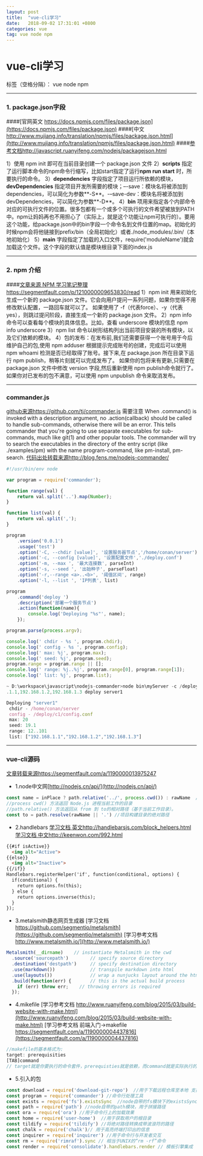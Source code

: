 ```yaml
---
layout: post
title:  "vue-cli学习"
date:   2018-09-02 17:31:01 +0800
categories: vue
tag: vue node npm
---
```


# vue-cli学习

标签（空格分隔）： vue node npm 

---
### 1. package.json字段
####[官网英文 https://docs.npmjs.com/files/package.json](https://docs.npmjs.com/files/package.json)
####[中文 http://www.mujiang.info/translation/npmjs/files/package.json.html](http://www.mujiang.info/translation/npmjs/files/package.json.html)
####[参考文档http://javascript.ruanyifeng.com/nodejs/packagejson.html](http://javascript.ruanyifeng.com/nodejs/packagejson.html)

1）使用 npm init 即可在当前目录创建一个 package.json 文件
2）**scripts** 指定了运行脚本命令的npm命令行缩写，比如start指定了运行**npm run start** 时，所要执行的命令。
3）**dependencies** 字段指定了项目运行所依赖的模块，**devDependencies** 指定项目开发所需要的模块；–-save：模块名将被添加到 dependencies，可以简化为参数**-S**。-–save-dev：模块名将被添加到 devDependencies，可以简化为参数**-D**。
4）**bin** 项用来指定各个内部命令对应的可执行文件的位置。很多包都有一个或多个可执行的文件希望被放到PATH中。npm让妈妈再也不用担心了（实际上，就是这个功能让npm可执行的）。要用这个功能，给package.json中的bin字段一个命令名到文件位置的map。初始化的时候npm会将他链接到prefix/bin（全局初始化）或者./node_modules/.bin/（本地初始化）
5）**main** 字段指定了加载的入口文件，require('moduleName')就会加载这个文件。这个字段的默认值是模块根目录下面的index.js

---
### 2. npm 介绍
####[文章来源 NPM 学习笔记整理https://segmentfault.com/p/1210000009653830/read](https://segmentfault.com/p/1210000009653830/read)
1）npm init 用来初始化生成一个新的 package.json 文件。它会向用户提问一系列问题，如果你觉得不用修改默认配置，一路回车就可以了。
如果使用了 -f（代表force）、-y（代表yes），则跳过提问阶段，直接生成一个新的 package.json 文件。
2）npm info 命令可以查看每个模块的具体信息。比如，查看 underscore 模块的信息 npm info underscore
3）npm list 命令以树形结构列出当前项目安装的所有模块，以及它们依赖的模块。
4）包的发布：在发布前,我们还需要获得一个账号用于今后维护自己的包,使用 npm adduser 根据提示完成账号的创建，完成后可以使用 npm whoami 检测是否已经取得了账号。接下来,在 package.json 所在目录下运行 npm publish，稍等片刻就可以完成发布了。
如果你的包将来有更新,只需要在 package.json 文件中修改 version 字段,然后重新使用 npm publish命令就行了。
如果你对已发布的包不满意，可以使用 npm unpublish 命令来取消发布。

---
### commander.js
[github来源https://github.com/tj/commander.js](https://github.com/tj/commander.js)
需要注意 When .command() is invoked with a description argument, no .action(callback) should be called to handle sub-commands, otherwise there will be an error. This tells commander that you're going to use separate executables for sub-commands, much like git(1) and other popular tools.
The commander will try to search the executables in the directory of the entry script (like ./examples/pm) with the name program-command, like pm-install, pm-search.
[代码出处转载来源http://blog.fens.me/nodejs-commander/](http://blog.fens.me/nodejs-commander/)

```javascript
#!/usr/bin/env node

var program = require('commander');

function range(val) {
    return val.split('..').map(Number);
}

function list(val) {
    return val.split(',');
}

program
    .version('0.0.1')
    .usage('test')
    .option('-C, --chdir [value]', '设置服务器节点','/home/conan/server')
    .option('-c, --config [value]', '设置配置文件','./deploy.conf')
    .option('-m, --max ', '最大连接数', parseInt)
    .option('-s, --seed ', '出始种子', parseFloat)
    .option('-r,--range <a>..<b>', '阈值区间', range)
    .option('-l, --list ', 'IP列表', list)

program
    .command('deploy ')
    .description('部署一个服务节点')
    .action(function(name){
        console.log('Deploying "%s"', name);
    });

program.parse(process.argv);

console.log(' chdir - %s ', program.chdir);
console.log(' config - %s ', program.config);
console.log(' max: %j', program.max);
console.log(' seed: %j', program.seed);
program.range = program.range || [];
console.log(' range: %j..%j', program.range[0], program.range[1]);
console.log(' list: %j', program.list);
```
```javascript
~ D:\workspace\javascript\nodejs-commander>node bin\myServer -c /deploy/c1/config.conf -m 20 -s 19.1 -r 12..101 -l 192.168
.1.1,192.168.1.2,192.168.1.3 deploy server1

Deploying "server1"
 chdir - /home/conan/server
 config - /deploy/c1/config.conf
 max: 20
 seed: 19.1
 range: 12..101
 list: ["192.168.1.1","192.168.1.2","192.168.1.3"]
```
---
### vue-cli源码
[文章转载来源https://segmentfault.com/a/1190000013975247](https://segmentfault.com/a/1190000013975247)

+ 1.node中文网[http://nodejs.cn/api/](http://nodejs.cn/api/)
```javascript
const name = inPlace ? path.relative('../', process.cwd()) : rawName  //如果在当前目录下构建项目,当前目录名为项目构建目录名，否则是当前目录下的子目录【rawName】为项目构建目录名
//process cwd() 方法返回 Node.js 进程当前工作的目录
//path.relative() 方法返回从 from 到 to的相对路径（基于当前工作目录）。
const to = path.resolve(rawName || '.') //项目构建目录的绝对路径
```
+ 2.handlebars 
[学习文档 英文http://handlebarsjs.com/block_helpers.html](http://handlebarsjs.com/block_helpers.html)
[学习文档 中文http://keenwon.com/992.html](http://keenwon.com/992.html)
```html
{{#if isActive}}
  <img alt="Active">
{{else}}
  <img alt="Inactive">
{{/if}}
Handlebars.registerHelper('if', function(conditional, options) {
  if(conditional) {
    return options.fn(this);
  } else {
    return options.inverse(this);
  }
});
```

+ 3.metalsmith静态网页生成器
[学习文档 https://github.com/segmentio/metalsmith](https://github.com/segmentio/metalsmith)
[学习参考文档 http://www.metalsmith.io/](http://www.metalsmith.io/)

```javascript
Metalsmith(__dirname)    // instantiate Metalsmith in the cwd
  .source('sourcepath')        // specify source directory
  .destination('destpath')     // specify destination directory
  .use(markdown())             // transpile markdown into html
  .use(layouts())              // wrap a nunjucks layout around the html
  .build(function(err) {       // this is the actual build process
    if (err) throw err;    // throwing errors is required
  });
```

+ 4.mikefile
[学习参考文档 http://www.ruanyifeng.com/blog/2015/03/build-website-with-make.html](http://www.ruanyifeng.com/blog/2015/03/build-website-with-make.html)
[学习参考文档 前端入门->makefile https://segmentfault.com/a/1190000004437816](https://segmentfault.com/a/1190000004437816)
```javascript
//makefile的基本格式为:
target: prerequisities
[TAB]command
// target就是你要执行的命令套件，prerequisties就是依赖，而command就是实际执行的命令。
```

+ 5.引入的包
```javascript
const download = require('download-git-repo')  //用于下载远程仓库至本地 支持GitHub、GitLab、Bitbucket
const program = require('commander') //命令行处理工具
const exists = require('fs').existsSync  //node自带的fs模块下的existsSync方法，用于检测路径是否存在。（会阻塞）
const path = require('path') //node自带的path模块，用于拼接路径
const ora = require('ora') //用于命令行上的加载效果
const home = require('user-home')  //用于获取用户的根目录
const tildify = require('tildify') //将绝对路径转换成带波浪符的路径
const chalk = require('chalk')// 用于高亮终端打印出的信息
const inquirer = require('inquirer') //用于命令行与开发者交互
const rm = require('rimraf').sync // 相当于UNIX的“rm -rf”命令
const render = require('consolidate').handlebars.render // 模板引擎集成
```